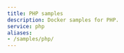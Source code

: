 ```yaml
---
title: PHP samples
description: Docker samples for PHP.
service: php
aliases:
- /samples/php/
---
```

